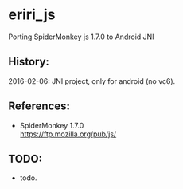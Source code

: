 # eriri_js
Porting SpiderMonkey js 1.7.0 to Android JNI   

## History:  
2016-02-06: JNI project, only for android (no vc6).  

## References:  
* SpiderMonkey 1.7.0  
https://ftp.mozilla.org/pub/js/  

## TODO:  
* todo.  
